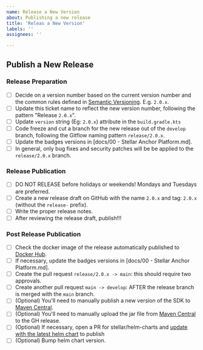 ```yaml
---
name: Release a New Version
about: Publishing a new release
title: 'Releas a New Version'
labels: ''
assignees: ''

---
```

<!-- Please Follow this checklist before making your release. Thanks! -->

## Publish a New Release
### Release Preparation
- [ ] Decide on a version number based on the current version number and the common rules defined in [Semantic Versioning](https://semver.org). E.g. `2.0.x`.
- [ ] Update this ticket name to reflect the new version number, following the pattern "Release `2.0.x`".
- [ ] Update `version` string (Eg: `2.0.x`) attribute in the `build.gradle.kts`
- [ ] Code freeze and cut a branch for the new release out of the `develop` branch, following the Gitflow naming pattern `release/2.0.x`.
- [ ] Update the badges versions in [docs/00 - Stellar Anchor Platform.md].
- [ ] In general, only bug fixes and security patches will be be applied to the `release/2.0.x` branch.
### Release Publication
- [ ] DO NOT RELEASE before holidays or weekends! Mondays and Tuesdays are preferred.
- [ ] Create a new release draft on GitHub with the name `2.0.x` and tag: `2.0.x` (without the `release-` prefix).
- [ ] Write the proper release notes.
- [ ] After reviewing the release draft, publish!!!
### Post Release Publication
- [ ] Check the docker image of the release automatically published to [Docker Hub](https://hub.docker.com/r/stellar/anchor-platform).
- [ ] If necessary, update the badges versions in [docs/00 - Stellar Anchor Platform.md].
- [ ] Create the pull request `release/2.0.x -> main`: this should require two approvals.
- [ ] Create another pull request `main -> develop`: AFTER the release branch is merged with the `main` branch.
- [ ] (Optional) You'll need to manually publish a new version of the SDK to [Maven Central](https://search.maven.org/search?q=g:org.stellar.anchor-sdk).
- [ ] (Optional) You'll need to manually upload the jar file from [Maven Central](https://search.maven.org/search?q=g:org.stellar.anchor-sdk) to the GH release.
- [ ] (Optional) If necessary, open a PR for stellar/helm-charts and [update with the latest helm chart](https://docs.google.com/document/d/10ujUQZvBCMUyciObQPouxjtlnOdI5OpAz2Pk1LFdDDE) to publish
- [ ] (Optional) Bump helm chart version.
